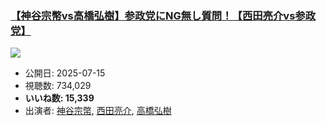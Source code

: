 ### [【神谷宗幣vs高橋弘樹】参政党にNG無し質問！【西田亮介vs参政党】](https://www.youtube.com/watch?v=sXNTlkaZOYo)
[![](https://img.youtube.com/vi/sXNTlkaZOYo/sddefault.jpg)](https://www.youtube.com/watch?v=sXNTlkaZOYo)
-   公開日: 2025-07-15
-   視聴数: 734,029
-   **いいね数: 15,339**
-   出演者: [神谷宗幣](/rehacq_fan/people/神谷宗幣 "wikilink"), [西田亮介](/rehacq_fan/people/西田亮介 "wikilink"), [高橋弘樹](/rehacq_fan/people/高橋弘樹 "wikilink")
